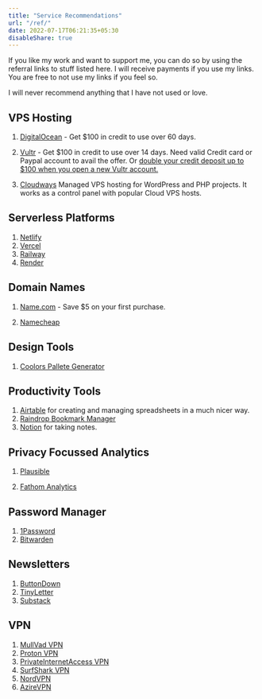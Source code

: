 ```yaml
---
title: "Service Recommendations"
url: "/ref/"
date: 2022-07-17T06:21:35+05:30
disableShare: true
---
```


If you like my work and want to support me, you can do so by using the referral links to stuff listed here. I will receive payments if you use my links. You are free to not use my links if you feel so.

I will never recommend anything that I have not used or love.

## VPS Hosting

1. [DigitalOcean](https://www.digitalocean.com/?refcode=574d284bdcd2&utm_campaign=Referral_Invite&utm_medium=Referral_Program&utm_source=CopyPaste) - Get $100 in credit to use over 60 days.

2. [Vultr](https://www.vultr.com/?ref=8979038-8H) - Get $100 in credit to use over 14 days. Need valid Credit card or Paypal account to avail the offer. Or [double your credit deposit up to $100 when you open a new Vultr account.](https://www.vultr.com/match/?ref=6816937)

3. [Cloudways](https://www.cloudways.com/en/?id=56611) Managed VPS hosting for WordPress and PHP projects. It works as a control panel with popular Cloud VPS hosts.

## Serverless Platforms

1. [Netlify](https://netlify.com)
2. [Vercel](https://vercel.com/)
3. [Railway](https://railway.app?referralCode=nspeaks)
4. [Render](https://render.com/)

## Domain Names

1. [Name.com](https://www.name.com/referral/331013) - Save $5 on your first purchase.

2. [Namecheap](https://namecheap.pxf.io/nspeaks)

## Design Tools

1. [Coolors Pallete Generator](https://coolors.co/?ref=5fbc0474f93c7d000a63e0df)

## Productivity Tools

1. [Airtable](https://airtable.com/invite/r/E46H33pX) for creating and managing spreadsheets in a much nicer way.
2. [Raindrop Bookmark Manager](https://raindrop.io/)
3. [Notion](https://www.notion.so/) for taking notes.

## Privacy Focussed Analytics

1. [Plausible](https://plausible.io/)

2. [Fathom Analytics](https://usefathom.com/ref/AIAONB)

## Password Manager

1. [1Password](https://1password.com/)
2. [Bitwarden](https://bitwarden.com/)

## Newsletters

1. [ButtonDown](https://buttondown.email/)
2. [TinyLetter](https://tinyletter.com/)
3. [Substack](https://substack.com/)

## VPN

1. [MullVad VPN](https://mullvad.net/en/)
2. [Proton VPN](https://protonvpn.com/)
3. [PrivateInternetAccess VPN](https://www.privateinternetaccess.com/pages/buy-vpn/nspeaks)
4. [SurfShark VPN](https://get.surfshark.net/SHiE)
5. [NordVPN](https://nordvpn.sjv.io/nspeaks)
6. [AzireVPN](https://www.azirevpn.com/ref/YOnAemTSX7)
